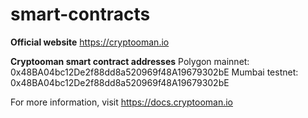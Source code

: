 # smart-contracts
**Official website**
https://cryptooman.io

**Cryptooman smart contract addresses**
Polygon mainnet: 0x48BA04bc12De2f88dd8a520969f48A19679302bE
Mumbai testnet: 0x48BA04bc12De2f88dd8a520969f48A19679302bE

For more information, visit https://docs.cryptooman.io

